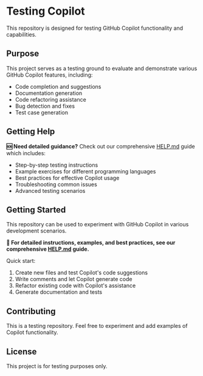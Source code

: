 # Testing Copilot

This repository is designed for testing GitHub Copilot functionality and capabilities.

## Purpose

This project serves as a testing ground to evaluate and demonstrate various GitHub Copilot features, including:

- Code completion and suggestions
- Documentation generation
- Code refactoring assistance
- Bug detection and fixes
- Test case generation

## Getting Help

**🆘 Need detailed guidance?** Check out our comprehensive [HELP.md](HELP.md) guide which includes:
- Step-by-step testing instructions
- Example exercises for different programming languages
- Best practices for effective Copilot usage
- Troubleshooting common issues
- Advanced testing scenarios

## Getting Started

This repository can be used to experiment with GitHub Copilot in various development scenarios. 

**📖 For detailed instructions, examples, and best practices, see our comprehensive [HELP.md](HELP.md) guide.**

Quick start:
1. Create new files and test Copilot's code suggestions
2. Write comments and let Copilot generate code
3. Refactor existing code with Copilot's assistance
4. Generate documentation and tests

## Contributing

This is a testing repository. Feel free to experiment and add examples of Copilot functionality.

## License

This project is for testing purposes only.